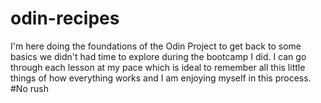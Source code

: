 # odin-recipes
I'm here doing the foundations of the Odin Project to get back to some basics we didn't had time to explore during the bootcamp I did.
I can go through each lesson at my pace which is ideal to remember all this little things of how everything works and I am enjoying myself in this process. #No rush
